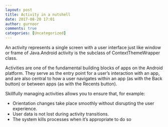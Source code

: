 ```yaml
---
layout: post
title: Activity in a nutshell
date: 2017-08-20 17:01
author: gurnoor
comments: true
categories: [Uncategorized]
---
```

An activity represents a single screen with a user interface just like window or frame of Java.Android activity is the subclass of ContextThemeWrapper class.

Activities are one of the fundamental building blocks of apps on the Android platform. They serve as the entry point for a user’s interaction with an app, and are also central to how a user navigates within an app (as with the Back button) or between apps (as with the Recents button).

Skillfully managing activities allows you to ensure that, for example:
<ul>
 	<li>Orientation changes take place smoothly without disrupting the user experience.</li>
 	<li>User data is not lost during activity transitions.</li>
 	<li>The system kills processes when it’s appropriate to do so</li>
</ul>

